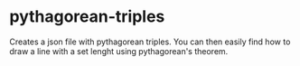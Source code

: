 # pythagorean-triples
Creates a json file with pythagorean triples. You can then easily find how to draw a line with a set lenght using pythagorean's theorem.
